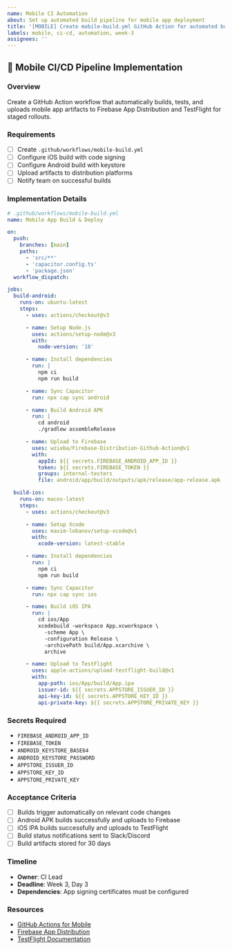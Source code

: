 ```yaml
---
name: Mobile CI Automation
about: Set up automated build pipeline for mobile app deployment
title: '[MOBILE] Create mobile-build.yml GitHub Action for automated builds'
labels: mobile, ci-cd, automation, week-3
assignees: ''
---
```


## 🚀 Mobile CI/CD Pipeline Implementation

### Overview
Create a GitHub Action workflow that automatically builds, tests, and uploads mobile app artifacts to Firebase App Distribution and TestFlight for staged rollouts.

### Requirements
- [ ] Create `.github/workflows/mobile-build.yml`
- [ ] Configure iOS build with code signing
- [ ] Configure Android build with keystore
- [ ] Upload artifacts to distribution platforms
- [ ] Notify team on successful builds

### Implementation Details

```yaml
# .github/workflows/mobile-build.yml
name: Mobile App Build & Deploy

on:
  push:
    branches: [main]
    paths:
      - 'src/**'
      - 'capacitor.config.ts'
      - 'package.json'
  workflow_dispatch:

jobs:
  build-android:
    runs-on: ubuntu-latest
    steps:
      - uses: actions/checkout@v3

      - name: Setup Node.js
        uses: actions/setup-node@v3
        with:
          node-version: '18'

      - name: Install dependencies
        run: |
          npm ci
          npm run build

      - name: Sync Capacitor
        run: npx cap sync android

      - name: Build Android APK
        run: |
          cd android
          ./gradlew assembleRelease

      - name: Upload to Firebase
        uses: wzieba/Firebase-Distribution-Github-Action@v1
        with:
          appId: ${{ secrets.FIREBASE_ANDROID_APP_ID }}
          token: ${{ secrets.FIREBASE_TOKEN }}
          groups: internal-testers
          file: android/app/build/outputs/apk/release/app-release.apk

  build-ios:
    runs-on: macos-latest
    steps:
      - uses: actions/checkout@v3

      - name: Setup Xcode
        uses: maxim-lobanov/setup-xcode@v1
        with:
          xcode-version: latest-stable

      - name: Install dependencies
        run: |
          npm ci
          npm run build

      - name: Sync Capacitor
        run: npx cap sync ios

      - name: Build iOS IPA
        run: |
          cd ios/App
          xcodebuild -workspace App.xcworkspace \
            -scheme App \
            -configuration Release \
            -archivePath build/App.xcarchive \
            archive

      - name: Upload to TestFlight
        uses: apple-actions/upload-testflight-build@v1
        with:
          app-path: ios/App/build/App.ipa
          issuer-id: ${{ secrets.APPSTORE_ISSUER_ID }}
          api-key-id: ${{ secrets.APPSTORE_KEY_ID }}
          api-private-key: ${{ secrets.APPSTORE_PRIVATE_KEY }}
```

### Secrets Required
- `FIREBASE_ANDROID_APP_ID`
- `FIREBASE_TOKEN`
- `ANDROID_KEYSTORE_BASE64`
- `ANDROID_KEYSTORE_PASSWORD`
- `APPSTORE_ISSUER_ID`
- `APPSTORE_KEY_ID`
- `APPSTORE_PRIVATE_KEY`

### Acceptance Criteria
- [ ] Builds trigger automatically on relevant code changes
- [ ] Android APK builds successfully and uploads to Firebase
- [ ] iOS IPA builds successfully and uploads to TestFlight
- [ ] Build status notifications sent to Slack/Discord
- [ ] Build artifacts stored for 30 days

### Timeline
- **Owner**: CI Lead
- **Deadline**: Week 3, Day 3
- **Dependencies**: App signing certificates must be configured

### Resources
- [GitHub Actions for Mobile](https://docs.github.com/en/actions/deployment/deploying-xcode-applications)
- [Firebase App Distribution](https://firebase.google.com/docs/app-distribution)
- [TestFlight Documentation](https://developer.apple.com/testflight/)
